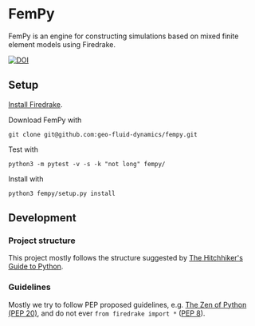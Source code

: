 # FemPy
FemPy is an engine for constructing simulations
based on mixed finite element models using Firedrake.

[![DOI](https://zenodo.org/badge/157389237.svg)](https://zenodo.org/badge/latestdoi/157389237)

## Setup
[Install Firedrake](https://www.firedrakeproject.org/download.html).

Download FemPy with 

    git clone git@github.com:geo-fluid-dynamics/fempy.git

Test with

    python3 -m pytest -v -s -k "not long" fempy/

Install with

    python3 fempy/setup.py install
    
    
## Development


### Project structure
This project mostly follows the structure suggested by [The Hitchhiker's Guide to Python](http://docs.python-guide.org/en/latest/).


### Guidelines
Mostly we try to follow PEP proposed guidelines, e.g. [The Zen of Python (PEP 20)](https://www.python.org/dev/peps/pep-0020/), and do not ever `from firedrake import *` ([PEP 8](https://www.python.org/dev/peps/pep-0008/)).

